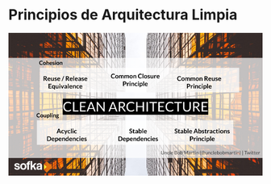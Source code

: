 # Principios de Arquitectura Limpia
![Principios de arquitectura limpia](assets/pri_arq_limpia.png)
